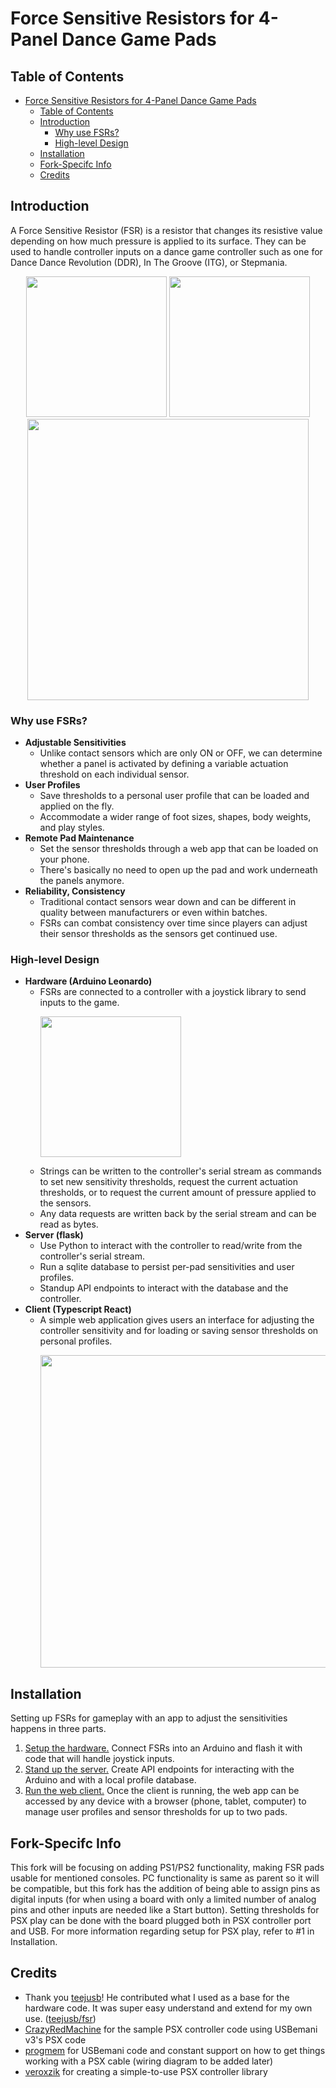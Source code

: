 # Force Sensitive Resistors for 4-Panel Dance Game Pads
## Table of Contents
- [Force Sensitive Resistors for 4-Panel Dance Game Pads](#force-sensitive-resistors-for-4-panel-dance-game-pads)
  - [Table of Contents](#table-of-contents)
  - [Introduction](#introduction)
    - [Why use FSRs?](#why-use-fsrs)
    - [High-level Design](#high-level-design)
  - [Installation](#installation)
  - [Fork-Specifc Info](#fork-specifc-info)
  - [Credits](#credits)

## Introduction
A Force Sensitive Resistor (FSR) is a resistor that changes its resistive value depending on how much pressure is applied to its surface. They can be used to handle controller inputs on a dance game controller such as one for Dance Dance Revolution (DDR), In The Groove (ITG), or Stepmania.
<p align="center">
    <img src="img/IMG_4103.jpg" height="225px" />
    <img src="img/IMG_4178.jpg" height="225px" />
    <img src="img/IMG_4201.jpg" height="450px" />
</p>

### Why use FSRs?
- **Adjustable Sensitivities**
  - Unlike contact sensors which are only ON or OFF, we can determine whether a panel is activated by defining a variable actuation threshold on each individual sensor.
- **User Profiles**
  - Save thresholds to a personal user profile that can be loaded and applied on the fly.
  - Accommodate a wider range of foot sizes, shapes, body weights, and play styles.
- **Remote Pad Maintenance**
  - Set the sensor thresholds through a web app that can be loaded on your phone.
  - There's basically no need to open up the pad and work underneath the panels anymore.
- **Reliability, Consistency**
  - Traditional contact sensors wear down and can be different in quality between manufacturers or even within batches.
  - FSRs can combat consistency over time since players can adjust their sensor thresholds as the sensors get continued use.

### High-level Design
- **Hardware (Arduino Leonardo)**
  - FSRs are connected to a controller with a joystick library to send inputs to the game. <p><img src="img/IMG_4196.jpg" height="225px" /></p>
  - Strings can be written to the controller's serial stream as commands to set new sensitivity thresholds, request the current actuation thresholds, or to request the current amount of pressure applied to the sensors.
  - Any data requests are written back by the serial stream and can be read as bytes.
- **Server (flask)**
  - Use Python to interact with the controller to read/write from the controller's serial stream.
  - Run a sqlite database to persist per-pad sensitivities and user profiles.
  - Standup API endpoints to interact with the database and the controller.
- **Client (Typescript React)**
  - A simple web application gives users an interface for adjusting the controller sensitivity and for loading or saving sensor thresholds on personal profiles.<p><img src="img/client.jpg" height="500px" /></p>

## Installation
Setting up FSRs for gameplay with an app to adjust the sensitivities happens in three parts.
1. [Setup the hardware.](https://github.com/vlnguyen/itg-fsr/tree/master/fsr) Connect FSRs into an Arduino and flash it with code that will handle joystick inputs.
2. [Stand up the server.](https://github.com/vlnguyen/itg-fsr/tree/master/server) Create API endpoints for interacting with the Arduino and with a local profile database.
3. [Run the web client.](https://github.com/vlnguyen/itg-fsr/tree/master/client) Once the client is running, the web app can be accessed by any device with a browser (phone, tablet, computer) to manage user profiles and sensor thresholds for up to two pads.

## Fork-Specifc Info
This fork will be focusing on adding PS1/PS2 functionality, making FSR pads usable for mentioned consoles. PC functionality is same as parent so it will be compatible, but this fork has the addition of being able to assign pins as digital inputs (for when using a board with only a limited number of analog pins and other inputs are needed like a Start button). 
Setting thresholds for PSX play can be done with the board plugged both in PSX controller port and USB. For more information regarding setup for PSX play, refer to #1 in Installation.  

## Credits
- Thank you [teejusb](https://github.com/teejusb)! He contributed what I used as a base for the hardware code. It was super easy understand and extend for my own use. ([teejusb/fsr](https://github.com/teejusb/fsr))
- [CrazyRedMachine](https://github.com/CrazyRedMachine/arduino-psx-controller/tree/usbemani) for the sample PSX controller code using USBemani v3's PSX code
- [progmem](https://github.com/progmem/re-usbemani/) for USBemani code and constant support on how to get things working with a PSX cable (wiring diagram to be added later) 
- [veroxzik](https://github.com/veroxzik/arduino-psx-controller) for creating a simple-to-use PSX controller library
